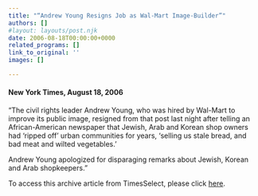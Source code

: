```yaml
---
title: "“Andrew Young Resigns Job as Wal-Mart Image-Builder”"
authors: []
#layout: layouts/post.njk
date: 2006-08-18T00:00:00+0000
related_programs: []
link_to_original: ''
images: []

---
```

#### New York Times, August 18, 2006

“The civil rights leader Andrew Young, who was hired by Wal-Mart to improve its public image, resigned from that post last night after telling an African-American newspaper that Jewish, Arab and Korean shop owners had ‘ripped off’ urban communities for years, ‘selling us stale bread, and bad meat and wilted vegetables.’

Andrew Young apologized for disparaging remarks about Jewish, Korean and Arab shopkeepers.”

To access this archive article from TimesSelect, please click [here](https://www.nytimes.com/2006/08/18/business/18walmart.html).
